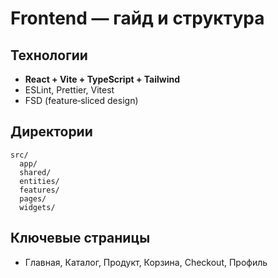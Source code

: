 # Frontend — гайд и структура

## Технологии
- **React + Vite + TypeScript + Tailwind**
- ESLint, Prettier, Vitest
- FSD (feature‑sliced design)

## Директории
```
src/
  app/
  shared/
  entities/
  features/
  pages/
  widgets/
```

## Ключевые страницы
- Главная, Каталог, Продукт, Корзина, Checkout, Профиль
